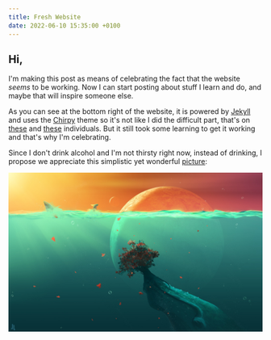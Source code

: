 ```yaml
---
title: Fresh Website
date: 2022-06-10 15:35:00 +0100
---
```


## Hi,

I'm making this post as means of celebrating the fact that the website *seems* to be working. Now I can start posting about stuff I learn and do, and maybe that will inspire someone else.

As you can see at the bottom right of the website, it is powered by [Jekyll](https://jekyllrb.com/) and uses the [Chirpy](https://chirpy.cotes.page/) theme so it's not like I did the difficult part, that's on [these](https://github.com/jekyll/jekyll/graphs/contributors) and [these](https://github.com/cotes2020/jekyll-theme-chirpy/graphs/contributors) individuals. But it still took some learning to get it working and that's why I'm celebrating.

Since I don't drink alcohol and I'm not thirsty right now, instead of drinking, I propose we appreciate this simplistic yet wonderful [picture](/assets/img/oceanPic.jpg):

![picture](/assets/img/oceanPic.jpg)